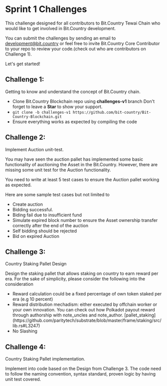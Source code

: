 # Sprint 1 Challenges

This challenge designed for all contributors to Bit.Country Tewai Chain who would like to get involved in Bit.Country development.

You can submit the challenges by sending an email to development@bit.country or feel free to invite Bit.Country Core Contributor to your repo to review your code.(check out who are contributors on Challenge 1).

Let's get started!

## Challenge 1:

Getting to know and understand the concept of Bit.Country chain.

<ul>
<li>Clone Bit.Country Blockchain repo using <strong>challenges-v1</strong> branch Don't forget to leave a <strong>Star</strong> to show your support.</li>
<li><code>git clone -b challenges-v1 https://github.com/bit-country/Bit-Country-Blockchain.git </code></li>
<li>Ensure everything works as expected by compiling the code</li>
</ul>



## Challenge 2:

Implement Auction unit-test.

You may have seen the auction pallet has implemented some basic functionality of auctioning the Asset in the Bit.Country. However, there are missing some unit test for the Auction functionality. 

You need to write at least 5 test cases to ensure the Auction pallet working as expected. 

Here are some sample test cases but not limited to

<ul>
<li>Create auction</li>
<li>Bidding successful.</li>
<li>Biding fail due to insufficient fund</li>
<li>Simulate expired block number to ensure the Asset ownership transfer correctly after the end of the auction</li>
<li>Self bidding should be rejected</li>
<li>Bid on expired Auction</li>
</ul>



## Challenge 3:

Country Staking Pallet Design

Design the staking pallet that allows staking on country to earn reward per era. For the sake of simplicity, please consider the following into the consideration

<ul>
<li>Reward calculation could be a fixed percentage of own token staked per era (e.g 10 percent)</li>
<li>Reward distribution mechadism: either executed by offchain worker or your own innovation. You can check out how Polkadot payout reward through authorship with note_uncles and note_author. [pallet_staking](https://github.com/paritytech/substrate/blob/master/frame/staking/src/lib.rs#L3247)</li>
<li>No Slashing</li>
</ul>


## Challenge 4:

Country Staking Pallet implementation.

Implement into code based on the Design from Challenge 3. The code need to follow the naming convention, syntax standard, proven logic by having unit test covered.
